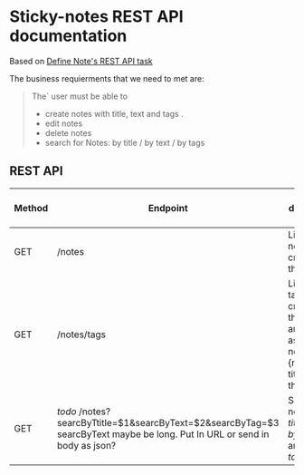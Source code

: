 # Sticky-notes REST API documentation

Based on [Define Note's REST API task](https://github.com/aivaraleksiev/Sticky-notes.com/issues/4)

The business requierments that we need to met are: 

> The` user must be able to
> - create notes with title, text and tags .
> - edit notes
> - delete notes
> - search for Notes: by title / by text / by tags

## REST API

| Method | Endpoint | description| error status code |
| ------ | ------   | ------     | ------            |
| GET    | /notes   | Lists all notes created by the user.  | _todo_ |
| GET    | /notes/tags | Lists all tags created by the user and the asscoicated notes {noteId: title} with them. | _todo_ |
| GET    |  _todo_ /notes?searcByTtitle=$1&searcByText=$2&searcByTag=$3 searcByText maybe be long. Put In URL or send in body as json? | Search for notes: _by title_ and/or _by text_ and/or _by tags_ | _todo_ |
